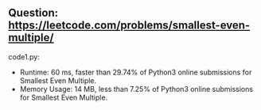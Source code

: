 ## Question: https://leetcode.com/problems/smallest-even-multiple/

code1.py:
* Runtime: 60 ms, faster than 29.74% of Python3 online submissions for Smallest Even Multiple.
* Memory Usage: 14 MB, less than 7.25% of Python3 online submissions for Smallest Even Multiple.